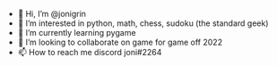 - 👋 Hi, I’m @jonigrin
- 👀 I’m interested in python, math, chess, sudoku (the standard geek)
- 🌱 I’m currently learning pygame
- 💞️ I’m looking to collaborate on game for game off 2022
- 📫 How to reach me discord joni#2264
